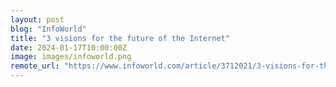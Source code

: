 ```yaml
---
layout: post
blog: "InfoWorld"
title: "3 visions for the future of the Internet"
date: 2024-01-17T10:00:00Z
image: images/infoworld.png
remote_url: "https://www.infoworld.com/article/3712021/3-visions-for-the-future-of-the-internet.html#tk.rss_applicationdevelopment"
---
```

